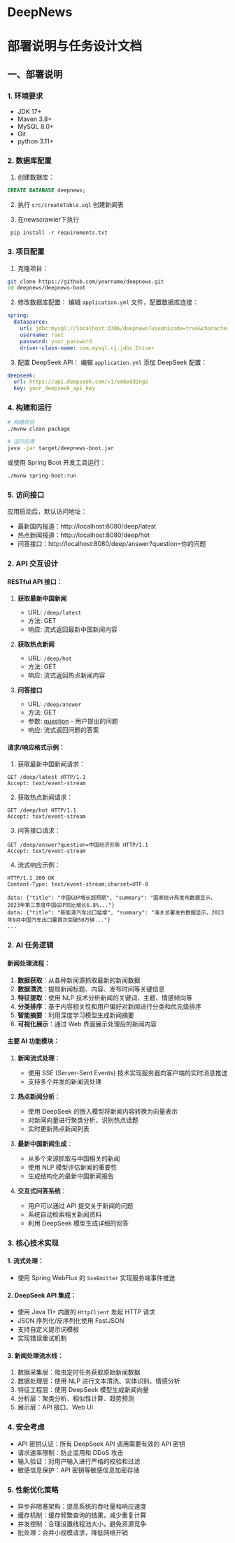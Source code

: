 # DeepNews
# 部署说明与任务设计文档


## 一、部署说明

### 1. 环境要求
- JDK 17+
- Maven 3.8+
- MySQL 8.0+
- Git
- python 3.11+

### 2. 数据库配置
1. 创建数据库：
```sql
CREATE DATABASE deepnews;
```

2. 执行 `src/createTable.sql` 创建新闻表

3. 在newscrawler下执行
```
 pip install -r requirements.txt
```
### 3. 项目配置
1. 克隆项目：
```bash
git clone https://github.com/yourname/deepnews.git
cd deepnews/deepnews-boot
```


2. 修改数据库配置：
编辑 `application.yml` 文件，配置数据库连接：
```yaml
spring:
  datasource:
    url: jdbc:mysql://localhost:3306/deepnews?useUnicode=true&characterEncoding=UTF-8&serverTimezone=Asia/Shanghai
    username: root
    password: your_password
    driver-class-name: com.mysql.cj.jdbc.Driver
```


3. 配置 DeepSeek API：
编辑 `application.yml` 添加 DeepSeek 配置：
```yaml
deepseek:
  url: https://api.deepseek.com/v1/embeddings
  key: your_deepseek_api_key
```


### 4. 构建和运行
```bash
# 构建项目
./mvnw clean package

# 运行应用
java -jar target/deepnews-boot.jar
```


或使用 Spring Boot 开发工具运行：
```bash
./mvnw spring-boot:run
```


### 5. 访问接口
应用启动后，默认访问地址：
- 最新国内报道：http://localhost:8080/deep/latest
- 热点新闻报道：http://localhost:8080/deep/hot
- 问答接口：http://localhost:8080/deep/answer?question=你的问题



### 2. API 交互设计

#### RESTful API 接口：

1. **获取最新中国新闻**
   - URL: `/deep/latest`
   - 方法: GET
   - 响应: 流式返回最新中国新闻内容

2. **获取热点新闻**
   - URL: `/deep/hot`
   - 方法: GET
   - 响应: 流式返回热点新闻内容

3. **问答接口**
   - URL: `/deep/answer`
   - 方法: GET
   - 参数: [question](file://D:\git_project\deepnews\deepnews-vue\src\components\DeepseekClinet.vue#L20-L20) - 用户提出的问题
   - 响应: 流式返回问题的答案

#### 请求/响应格式示例：

1. 获取最新中国新闻请求：
```http
GET /deep/latest HTTP/1.1
Accept: text/event-stream
```


2. 获取热点新闻请求：
```http
GET /deep/hot HTTP/1.1
Accept: text/event-stream
```


3. 问答接口请求：
```http
GET /deep/answer?question=中国经济形势 HTTP/1.1
Accept: text/event-stream
```


4. 流式响应示例：
```http
HTTP/1.1 200 OK
Content-Type: text/event-stream;charset=UTF-8

data: {"title": "中国GDP增长超预期", "summary": "国家统计局发布数据显示，2023年第三季度中国GDP同比增长6.8%..."}
data: {"title": "新能源汽车出口猛增", "summary": "海关总署发布数据显示，2023年9月中国汽车出口量首次突破50万辆..."}
...
```

### 2. AI 任务逻辑

#### 新闻处理流程：
1. **数据获取**：从各种新闻源抓取最新的新闻数据
2. **数据清洗**：提取新闻标题、内容、发布时间等关键信息
3. **特征提取**：使用 NLP 技术分析新闻的关键词、主题、情感倾向等
4. **分类排序**：基于内容相关性和用户偏好对新闻进行分类和优先级排序
5. **智能摘要**：利用深度学习模型生成新闻摘要
6. **可视化展示**：通过 Web 界面展示处理后的新闻内容

#### 主要 AI 功能模块：
1. **新闻流式处理**：
   - 使用 SSE (Server-Sent Events) 技术实现服务器向客户端的实时消息推送
   - 支持多个并发的新闻流处理

2. **热点新闻分析**：
   - 使用 DeepSeek 的嵌入模型将新闻内容转换为向量表示
   - 对新闻向量进行聚类分析，识别热点话题
   - 实时更新热点新闻列表

3. **最新中国新闻生成**：
   - 从多个来源抓取与中国相关的新闻
   - 使用 NLP 模型评估新闻的重要性
   - 生成结构化的最新中国新闻报告

4. **交互式问答系统**：
   - 用户可以通过 API 提交关于新闻的问题
   - 系统自动检索相关新闻资料
   - 利用 DeepSeek 模型生成详细的回答
### 3. 核心技术实现

#### 1. 流式处理：
- 使用 Spring WebFlux 的 `SseEmitter` 实现服务端事件推送

#### 2. DeepSeek API 集成：
- 使用 Java 11+ 内置的 `HttpClient` 发起 HTTP 请求
- JSON 序列化/反序列化使用 FastJSON
- 支持自定义提示词模板
- 实现错误重试机制

#### 3. 新闻处理流水线：
1. 数据采集层：爬虫定时任务获取原始新闻数据
2. 数据处理层：使用 NLP 进行文本清洗、实体识别、情感分析
3. 特征工程层：使用 DeepSeek 模型生成新闻向量
4. 分析层：聚类分析、相似性计算、趋势预测
5. 展示层：API 接口、Web UI

### 4. 安全考虑
- API 密钥认证：所有 DeepSeek API 调用需要有效的 API 密钥
- 请求速率限制：防止滥用和 DDoS 攻击
- 输入验证：对用户输入进行严格的校验和过滤
- 敏感信息保护：API 密钥等敏感信息加密存储

### 5. 性能优化策略
- 异步非阻塞架构：提高系统的吞吐量和响应速度
- 缓存机制：缓存频繁查询的结果，减少重复计算
- 并发控制：合理设置线程池大小，避免资源竞争
- 批处理：合并小规模请求，降低网络开销


